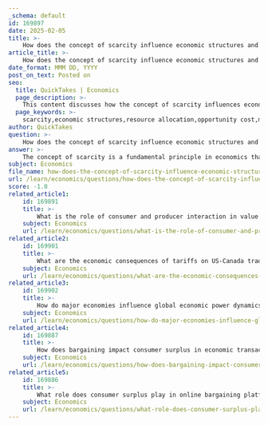```yaml
---
_schema: default
id: 169897
date: 2025-02-05
title: >-
    How does the concept of scarcity influence economic structures and interactions?
article_title: >-
    How does the concept of scarcity influence economic structures and interactions?
date_format: MMM DD, YYYY
post_on_text: Posted on
seo:
  title: QuickTakes | Economics
  page_description: >-
    This content discusses how the concept of scarcity influences economic structures and interactions, highlighting the importance of resource allocation, opportunity cost, market dynamics, competition, and policy decisions in shaping economic behavior.
  page_keywords: >-
    scarcity,economic structures,resource allocation,opportunity cost,market dynamics,economic incentives,competition,trade relationships,consumer behavior,policy decisions
author: QuickTakes
question: >-
    How does the concept of scarcity influence economic structures and interactions?
answer: >-
    The concept of scarcity is a fundamental principle in economics that significantly influences economic structures and interactions. Scarcity arises from the limited availability of resources in contrast to the seemingly unlimited human wants and needs. This inherent limitation necessitates choices about how to allocate resources effectively, which in turn shapes various economic structures and interactions.\n\n### Influence of Scarcity on Economic Structures\n\n1. **Resource Allocation**: Scarcity forces individuals, businesses, and governments to make decisions about how to allocate limited resources. For instance, a government may need to decide how to distribute a limited supply of water among agricultural, industrial, and residential uses. This decision-making process is critical in shaping economic policies and structures, such as the establishment of regulatory frameworks and resource management strategies.\n\n2. **Opportunity Cost**: The concept of opportunity cost is closely tied to scarcity. When resources are allocated to one use, the next best alternative that is forgone represents the opportunity cost. This principle is essential in decision-making, as it highlights the trade-offs involved in economic choices. For example, if a country invests in military spending, the opportunity cost may be the education and healthcare services that could have been funded instead.\n\n3. **Market Dynamics**: Scarcity influences supply and demand dynamics in the market. When a resource is scarce, its price tends to increase, which can lead to changes in consumer behavior and production strategies. For example, if oil becomes scarce, its price will rise, prompting consumers to seek alternative energy sources and producers to invest in more efficient extraction technologies.\n\n4. **Economic Incentives**: Scarcity creates incentives for innovation and efficiency. Businesses are motivated to develop new technologies or methods to utilize resources more effectively, which can lead to economic growth and improved productivity. For instance, the scarcity of fossil fuels has spurred advancements in renewable energy technologies.\n\n### Influence of Scarcity on Economic Interactions\n\n1. **Competition**: Scarcity leads to competition among individuals and organizations for limited resources. This competition can manifest in various forms, such as bidding wars for land, negotiations for water rights, or competition for labor in a tight job market. The nature of this competition can shape economic interactions and relationships.\n\n2. **Trade Relationships**: Scarcity can influence international trade dynamics. Countries may engage in trade to obtain resources that are scarce domestically. For example, a country rich in natural resources may export them to countries that lack those resources, creating interdependencies and shaping global economic relationships.\n\n3. **Consumer Behavior**: Scarcity affects consumer behavior and preferences. When a product is perceived as scarce, its value may increase in the eyes of consumers, leading to higher demand. This phenomenon can be observed in markets for luxury goods or collectibles, where scarcity can drive up prices significantly.\n\n4. **Policy Decisions**: Governments often respond to scarcity through policy interventions, such as implementing tariffs, subsidies, or regulations to manage resource allocation. These policies can have far-reaching effects on economic interactions, influencing everything from trade relationships to consumer prices.\n\nIn summary, scarcity is a driving force behind economic structures and interactions. It necessitates choices, influences market dynamics, shapes competition, and drives innovation. Understanding the implications of scarcity is crucial for analyzing economic behavior and developing effective economic strategies.
subject: Economics
file_name: how-does-the-concept-of-scarcity-influence-economic-structures-and-interactions.md
url: /learn/economics/questions/how-does-the-concept-of-scarcity-influence-economic-structures-and-interactions
score: -1.0
related_article1:
    id: 169891
    title: >-
        What is the role of consumer and producer interaction in value assignment in economics?
    subject: Economics
    url: /learn/economics/questions/what-is-the-role-of-consumer-and-producer-interaction-in-value-assignment-in-economics
related_article2:
    id: 169901
    title: >-
        What are the economic consequences of tariffs on US-Canada trade dynamics?
    subject: Economics
    url: /learn/economics/questions/what-are-the-economic-consequences-of-tariffs-on-uscanada-trade-dynamics
related_article3:
    id: 169902
    title: >-
        How do major economies influence global economic power dynamics and strategies?
    subject: Economics
    url: /learn/economics/questions/how-do-major-economies-influence-global-economic-power-dynamics-and-strategies
related_article4:
    id: 169887
    title: >-
        How does bargaining impact consumer surplus in economic transactions?
    subject: Economics
    url: /learn/economics/questions/how-does-bargaining-impact-consumer-surplus-in-economic-transactions
related_article5:
    id: 169886
    title: >-
        What role does consumer surplus play in online bargaining platforms like eBay?
    subject: Economics
    url: /learn/economics/questions/what-role-does-consumer-surplus-play-in-online-bargaining-platforms-like-ebay
---
```


&nbsp;
